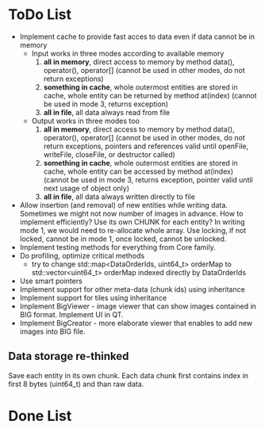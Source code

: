 ToDo List
=========

* Implement cache to provide fast acces to data even if data cannot be in memory
    * Input works in three modes according to available memory
        1. **all in memory**, direct access to memory by method data(), operator(), operator[] (cannot be used in other modes, do not return exceptions)
        2. **something in cache**, whole outermost entities are stored in cache, whole entity can be returned by method at(index) (cannot be used in mode 3, returns exception)
        3. **all in file**, all data always read from file
    * Output works in three modes too
        1. **all in memory**, direct access to memory by method data(), operator(), operator[] (cannot be used in other modes, do not return exceptions, pointers and references valid until openFile, writeFile, closeFile, or destructor called)
        2. **something in cache**, whole outermost entities are stored in cache, whole entity can be accessed by method at(index) (cannot be used in mode 3, returns exception, pointer valid until next usage of object only)
        3. **all in file**, all data always written directly to file
* Allow insertion (and removal) of new entities while writing data. Sometimes we might not now number of images in advance. How to implement efficiently? Use its own CHUNK for each entity? In writing mode 1, we would need to re-allocate whole array. Use locking, if not locked, cannot be in mode 1, once locked, cannot be unlocked.
* Implement testing methods for everything from Core family.
* Do profiling, optimize critical methods
    * try to change std::map<DataOrderIds, uint64_t> orderMap to std::vector<uint64_t> orderMap indexed directly by DataOrderIds
* Use smart pointers
* Implement support for other meta-data (chunk ids) using inheritance
* Implement support for tiles using inheritance
* Implement BigViewer - image viewer that can show images contained in BIG format. Implement UI in QT.
* Implement BigCreator - more elaborate viewer that enables to add new images into BIG file.


## Data storage re-thinked ##
Save each entity in its own chunk. Each data chunk first contains index in first 8 bytes (uint64_t) and than raw data.



Done List
=========
